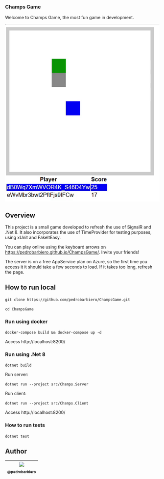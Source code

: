 ### Champs Game 
Welcome to Champs Game, the most fun game in development.

![alt text](Champs.gif "Gif showing a gameplay")

## Overview

This project is a small game developed to refresh the use of SignalR and .Net 8. It also incorporates the use of TimeProvider for testing purposes, using xUnit and FakeItEasy.

You can play online using the keyboard arrows on https://pedrobarbiero.github.io/ChampsGame/. Invite your friends!

The server is on a free AppService plan on Azure, so the first time you access it it should take a few seconds to load. If it takes too long, refresh the page.


## How to run local

`git clone https://github.com/pedrobarbiero/ChampsGame.git`

`cd ChampsGame`

### Run using docker

`docker-compose build && docker-compose up -d`

Access http://localhost:8200/

### Run using .Net 8

`dotnet build`

Run server:

`dotnet run --project src/Champs.Server`

Run client:

`dotnet run --project src/Champs.Client`

Access http://localhost:8200/

### How to run tests

`dotnet test`

## Author

| [<img src="https://avatars3.githubusercontent.com/u/9824761?s=460&v=4" width=115><br><sub>@pedrobarbiero</sub>](https://github.com/pedrobarbiero) |
| :---: |